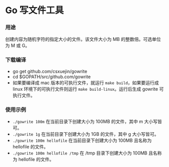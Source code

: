# Go 写文件工具

### 用途

创建内容为随机字符的指定大小的文件。该文件大小为 MB 的整数倍。可选单位为 M 或 G。

### 下载编译

- go get github.com/csxuejin/gowrite
- cd $GOPATH/src/github.com/gowrite
- 如果要编译成 mac 版本的可执行文件，就运行 `make build`，如果要运行成 linux 环境下的可执行文件则运行 `make build-linux`。运行后生成 gowrite 可执行文件。

### 使用示例

- `./gowrite 100m`  在当前目录下创建大小为 100MB 的文件，其中 m 大小写皆可。
- `./gowrite 1g` 在当前目录下创建大小为 1GB 的文件，其中 g 大小写皆可。
- `./gowrite 100m hellofile` 在当前目录下创建大小为 100MB 且名称为 hellofile 的文件。
- `./gowrite 100m hellofile /tmp` 在 /tmp 目录下创建大小为 100MB 且名称为 hellofile 的文件。